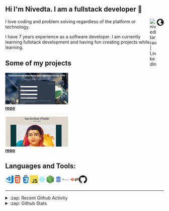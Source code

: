 ## Hi I'm Nivedta. I am a fullstack developer 👋 
[<img align="right" alt="niveditarao87.github.io" width="22px" src="https://raw.githubusercontent.com/iconic/open-iconic/master/svg/globe.svg" />][website]
[<img align="right" alt="niveditarrao | LinkedIn" width="22px" src="https://cdn.jsdelivr.net/npm/simple-icons@v3/icons/linkedin.svg" />][linkedin]


I love coding and problem solving regardless of the platform or technology.


I have 7 years experience as a software developer. 
I am currently learning fullstack development and having fun creating projects while learning.

## Some of my projects

[<img alt="Project form page" src= "https://github.com/NiveditaRao87/fcc-project-form-page/blob/master/screenshot.JPG" width="200px" height="100px"/>][formpage] 
<br/>
[**repo** ][formpagerepo]

[<img alt="Project tribute page" src= "https://github.com/NiveditaRao87/fcc-project-tribute/blob/gh-pages/preview.JPG" width="200px" height="100px"/>][tributepage] 
<br/>
[**repo** ][tributepagerepo]

## Languages and Tools:

<img align="left" alt="Visual Studio Code" width="26px" src="https://raw.githubusercontent.com/github/explore/80688e429a7d4ef2fca1e82350fe8e3517d3494d/topics/visual-studio-code/visual-studio-code.png" />
<img align="left" alt="HTML5" width="26px" src="https://raw.githubusercontent.com/github/explore/80688e429a7d4ef2fca1e82350fe8e3517d3494d/topics/html/html.png" />
<img align="left" alt="CSS3" width="26px" src="https://raw.githubusercontent.com/github/explore/80688e429a7d4ef2fca1e82350fe8e3517d3494d/topics/css/css.png" />
<img align="left" alt="JavaScript" width="26px" src="https://raw.githubusercontent.com/github/explore/80688e429a7d4ef2fca1e82350fe8e3517d3494d/topics/javascript/javascript.png" />
<img align="left" alt="React" width="26px" src="https://raw.githubusercontent.com/github/explore/80688e429a7d4ef2fca1e82350fe8e3517d3494d/topics/react/react.png" />
<img align="left" alt="Node.js" width="26px" src="https://raw.githubusercontent.com/github/explore/80688e429a7d4ef2fca1e82350fe8e3517d3494d/topics/nodejs/nodejs.png" />
<img align="left" alt="SQL" width="26px" src="https://raw.githubusercontent.com/github/explore/80688e429a7d4ef2fca1e82350fe8e3517d3494d/topics/sql/sql.png" />
<img align="left" alt="MongoDB" width="26px" src="https://raw.githubusercontent.com/github/explore/80688e429a7d4ef2fca1e82350fe8e3517d3494d/topics/mongodb/mongodb.png" />
<img align="left" alt="Git" width="26px" src="https://raw.githubusercontent.com/github/explore/80688e429a7d4ef2fca1e82350fe8e3517d3494d/topics/git/git.png" />
<img align="left" alt="GitHub" width="26px" src="https://raw.githubusercontent.com/github/explore/78df643247d429f6cc873026c0622819ad797942/topics/github/github.png" />


<br />
<br />

---

<details>
  <summary>:zap: Recent Github Activity</summary>
  
</details>

<details>
  <summary>:zap: Github Stats</summary>

</details>

[website]: https://niveditarao87.github.io/
[linkedin]: https://www.linkedin.com/in/niveditarrao/
[formpage]: https://niveditarao87.github.io/fcc-project-form-page/
[formpagerepo]: https://github.com/NiveditaRao87/fcc-project-form-page#fcc-project-form-page
[tributepage]: https://niveditarao87.github.io/fcc-project-tribute/
[tributepagerepo]: https://github.com/NiveditaRao87/fcc-project-tribute/tree/gh-pages
